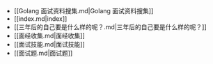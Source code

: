 - [[Golang 面试资料搜集.md|Golang 面试资料搜集]]
- [[index.md|index]]
- [[三年后的自己要是什么样的呢？.md|三年后的自己要是什么样的呢？]]
- [[面经收集.md|面经收集]]
- [[面试技能.md|面试技能]]
- [[面试题.md|面试题]]
